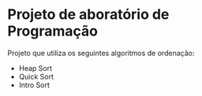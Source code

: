 # Projeto de aboratório de Programação

Projeto que utiliza os seguintes algoritmos de ordenação:
- Heap Sort
- Quick Sort
- Intro Sort
